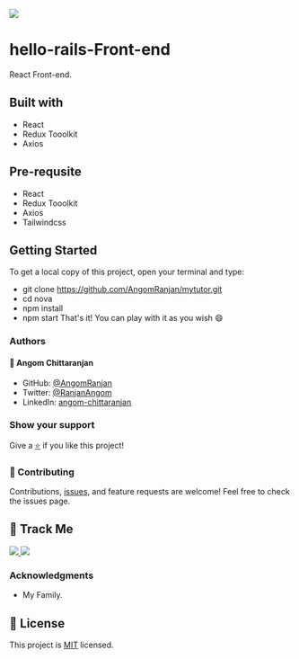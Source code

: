 [![](https://img.shields.io/badge/Micronaut-Angom%20Chittaranjan-blue)](https://github.com/AngomRanjan)

# hello-rails-Front-end

React Front-end.

## Built with
  - React
  - Redux Tooolkit
  - Axios

## Pre-requsite
  - React
  - Redux Tooolkit
  - Axios
  - Tailwindcss

## Getting Started
 To get a local copy of this project, open your terminal and type:
  - git clone https://github.com/AngomRanjan/mytutor.git
  - cd nova
  - npm install
  - npm start 
 That's it! You can play with it as you wish 😄
 
### Authors

#### 👤 Angom Chittaranjan

- GitHub: [@AngomRanjan](https://github.com/AngomRanjan)
- Twitter: [@RanjanAngom](https://twitter.com/RanjanAngom)
- LinkedIn: [angom-chittaranjan](https://linkedin.com/in/angom-chittaranjan)

### Show your support
Give a [⭐️](../../stargazers) if you like this project!

### 🤝 Contributing
Contributions, [issues](https://github.com/AngomRanjan/hello-react-front-end/issues), and feature requests are welcome! Feel free to check the issues page.

## :footprints: Track Me

<a href="https://twitter.com/RanjanAngom?ref_src=twsrc%5Etfw" class="twitter-follow-button" data-show-count="false">
<img src="https://img.shields.io/badge/-@RanjanAngom-blue?style=flat&logo=twitter&logoColor=white">
</a>

<a class="github-button" href="https://github.com/AngomRanjan" aria-label="Follow @AngomRanjan on GitHub">
 <img src="https://img.shields.io/badge/-@AngomRanjan-green?style=flat&logo=github&logoColor=white">
</a>

### Acknowledgments

- My Family.

## 📝 License

This project is [MIT](LICENSE) licensed.
